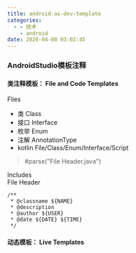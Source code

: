 ```yaml
---
title: android-as-dev-template
categories:
  - - 技术
    - android
date: 2020-04-08 03:02:45
---
```

### AndroidStudio模板注释
#### 类注释模板： File and Code Templates  
<!--more-->
Flies
* 类 Class
* 接口 Interface
* 枚举 Enum
* 注解 AnnotationType
* kotlin File/Class/Enum/Interface/Script  
> #parse("File Header.java")

Includes  
File Header  
```
/**
 * @classname ${NAME}
 * @description  
 * @author ${USER}
 * @date ${DATE} ${TIME}
 */
```

#### 动态模板： Live Templates